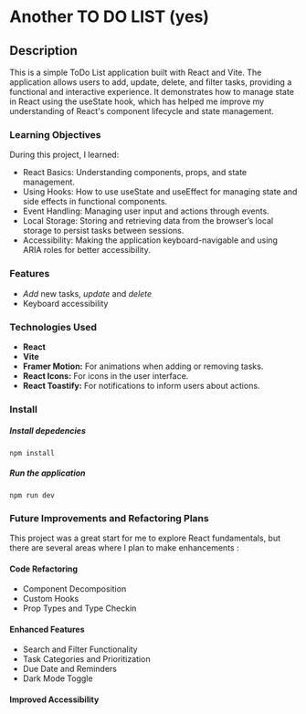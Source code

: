 # Another TO DO LIST (yes)

## Description

This is a simple ToDo List application built with React and Vite. The application allows users to add, update, delete, and filter tasks, providing a functional and interactive experience. It demonstrates how to manage state in React using the useState hook, which has helped me improve my understanding of React's component lifecycle and state management.

### Learning Objectives

During this project, I learned:

- React Basics: Understanding components, props, and state management.
- Using Hooks: How to use useState and useEffect for managing state and side effects in functional components.
- Event Handling: Managing user input and actions through events.
- Local Storage: Storing and retrieving data from the browser’s local storage to persist tasks between sessions.
- Accessibility: Making the application keyboard-navigable and using ARIA roles for better accessibility.

### Features

- *Add* new tasks, *update* and *delete*
- Keyboard accessibility

### Technologies Used

- **React**
- **Vite**
- **Framer Motion:** For animations when adding or removing tasks.
- **React Icons:** For icons in the user interface.
- **React Toastify:** For notifications to inform users about actions.

### Install

##### Install depedencies

```
npm install
```

##### Run the application

```
npm run dev
```


### Future Improvements and Refactoring Plans
This project was a great start for me to explore React fundamentals, but there are several areas where I plan to make enhancements :

#### Code Refactoring
- Component Decomposition
- Custom Hooks
- Prop Types and Type Checkin

#### Enhanced Features
- Search and Filter Functionality
- Task Categories and Prioritization
- Due Date and Reminders
- Dark Mode Toggle

#### Improved Accessibility
